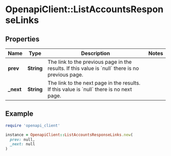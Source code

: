 # OpenapiClient::ListAccountsResponseLinks

## Properties

| Name | Type | Description | Notes |
| ---- | ---- | ----------- | ----- |
| **prev** | **String** | The link to the previous page in the results. If this value is &#x60;null&#x60; there is no previous page.  |  |
| **_next** | **String** | The link to the next page in the results. If this value is &#x60;null&#x60; there is no next page.  |  |

## Example

```ruby
require 'openapi_client'

instance = OpenapiClient::ListAccountsResponseLinks.new(
  prev: null,
  _next: null
)
```

